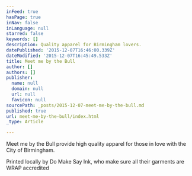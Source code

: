 ```yaml
---
inFeed: true
hasPage: true
inNav: false
inLanguage: null
starred: false
keywords: []
description: Quality apparel for Birmingham lovers.
datePublished: '2015-12-07T16:46:00.339Z'
dateModified: '2015-12-07T16:45:49.533Z'
title: Meet me by the Bull
author: []
authors: []
publisher:
  name: null
  domain: null
  url: null
  favicon: null
sourcePath: _posts/2015-12-07-meet-me-by-the-bull.md
published: true
url: meet-me-by-the-bull/index.html
_type: Article

---
```

Meet me by the Bull provide high quality apparel for those in love with the City of Birmingham.

Printed locally by Do Make Say Ink, who make sure all their garments are WRAP accredited